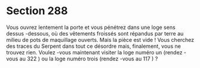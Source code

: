 # Section 288

Vous ouvrez lentement la porte et vous pénétrez dans une loge sens dessus -dessous, où
des vêtements froissés sont répandus par terre au milieu de pots de maquillage ouverts.
Mais la pièce est vide ! Vous cherchez des traces du Serpent dans tout ce désordre mais,
finalement, vous ne trouvez rien. Voulez -vous maintenant visiter la loge numéro un
(rendez -vous au  322 ) ou la loge numéro trois (rendez -vous au  117 ) ?